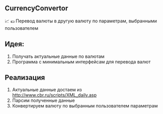 ## CurrencyConvertor
:chart_with_upwards_trend: :euro:
Перевод валюты в другую валюту по параметрам, выбранными пользователем
## Идея:
1) Получать актуальные данные по валютам
2) Программа с минимальным интерфейсам для перевода валют

## Реализация
1) Актуальные данные достаем из http://www.cbr.ru/scripts/XML_daily.asp
2) Парсим полученные данные
3) Конвертируем валюту по выбранным пользователем параметрам
